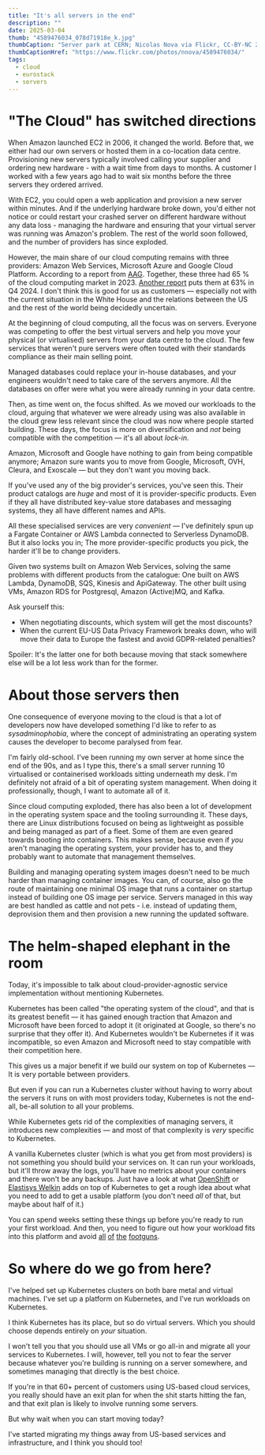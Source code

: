 ```yaml
---
title: "It's all servers in the end"
description: ""
date: 2025-03-04
thumb: "4589476034_078d71918e_k.jpg"
thumbCaption: "Server park at CERN; Nicolas Nova via Flickr, CC-BY-NC 2.0"
thumbCaptionHref: "https://www.flickr.com/photos/nnova/4589476034/"
tags:
  - cloud
  - eurostack
  - servers
---
```


# "The Cloud" has switched directions

When Amazon launched EC2 in 2006, it changed the world.
Before that, we either had our own servers or hosted them in a co-location data centre.
Provisioning new servers typically involved calling your supplier and ordering new hardware - with a wait time from days to months.
A customer I worked with a few years ago had to wait six months before the three servers they ordered arrived.

With EC2, you could open a web application and provision a new server within minutes.
And if the underlying hardware broke down,
you'd either not notice or could restart your crashed server on different hardware without any data loss - 
managing the hardware and ensuring that your virtual server was running was Amazon's problem.
The rest of the world soon followed,
and the number of providers has since exploded.

However, the main share of our cloud computing remains with three providers: Amazon Web Services, Microsoft Azure and Google Cloud Platform.
According to a report from [AAG](https://aag-it.com/the-latest-cloud-computing-statistics/).
Together, these three had 65 % of the cloud computing market in 2023.
[Another report](https://www.statista.com/chart/18819/worldwide-market-share-of-leading-cloud-infrastructure-service-providers/) puts them at 63% in Q4 2024.
I don't think this is good for us as customers
— especially not with the current situation in the White House and the relations between the US and the rest of the world being decidedly uncertain.

At the beginning of cloud computing, all the focus was on servers.
Everyone was competing to offer the best virtual servers and help you move your physical (or virtualised) servers from your data centre to the cloud.
The few services that weren't pure servers were often touted with their standards compliance as their main selling point.

Managed databases could replace your in-house databases,
and your engineers wouldn't need to take care of the servers anymore.
All the databases on offer were what you were already running in your data centre.

Then, as time went on, the focus shifted.
As we moved our workloads to the cloud, arguing that whatever we were already using was also available in the cloud grew less relevant since the cloud was now where people started building.
These days, the focus is more on diversification and _not_ being compatible with the competition
—  it's all about _lock-in_.

Amazon, Microsoft and Google have nothing to gain from being compatible anymore;
Amazon sure wants you to move from Google, Microsoft, OVH, Cleura, and Exoscale
— but they don't want you moving back.

If you've used any of the big provider's services, you've seen this.
Their product catalogs are _huge_ and most of it is provider-specific products.
Even if they all have distributed key-value store databases and messaging systems,
they all have different names and APIs.

All these specialised services are very _convenient_
— I've definitely spun up a Fargate Container or AWS Lambda connected to Serverless DynamoDB.
But it also locks you in;
The more provider-specific products you pick, the harder it'll be to change providers.

Given two systems built on Amazon Web Services, solving the same problems with different products from the catalogue:
One built on AWS Lambda, DynamoDB, SQS, Kinesis and ApiGateway.
The other built using VMs, Amazon RDS for Postgresql, Amazon (Active)MQ, and Kafka.

Ask yourself this:

* When negotiating discounts, which system will get the most discounts?
* When the current EU-US Data Privacy Framework breaks down, who will move their data to Europe the fastest and avoid GDPR-related penalties?

Spoiler: It's the latter one for both because moving that stack somewhere else will be a lot less work than for the former.

# About those servers then

One consequence of everyone moving to the cloud is that a lot of developers now have developed something I'd like to refer to as _sysadminophobia_,
where the concept of administrating an operating system causes the developer to become paralysed from fear.

I'm fairly old-school. I've been running my own server at home since the end of the 90s,
and as I type this,
there's a small server running 10 virtualised or containerised workloads sitting underneath my desk.
I'm definitely not afraid of a bit of operating system management.
When doing it professionally, though, I want to automate all of it.

Since cloud computing exploded, there has also been a lot of development in the operating system space and the tooling surrounding it.
These days, there are Linux distributions focused on being as lightweight as possible and being managed as part of a fleet.
Some of them are even geared towards booting into containers.
This makes sense,
because even if _you_ aren't managing the operating system,
your provider has to,
and they probably want to automate that management themselves.

Building and managing operating system images doesn't need to be much harder than managing container images. 
You can, of course, also go the route of maintaining one minimal OS image that runs a container on startup instead of building one OS image per service.
Servers managed in this way are best handled as cattle and not pets -
i.e. instead of updating them,
deprovision them and then provision a new running the updated software.

# The helm-shaped elephant in the room

Today, it's impossible to talk about cloud-provider-agnostic service implementation without mentioning Kubernetes.

Kubernetes has been called "the operating system of the cloud",
and that is its greatest benefit
— it has gained enough traction that Amazon and Microsoft have been forced to adopt it (it originated at Google, so there's no surprise that they offer it).
And Kubernetes wouldn't be Kubernetes if it was incompatible, so even Amazon and Microsoft need to stay compatible with their competition here.

This gives us a major benefit if we build our system on top of Kubernetes
— It is very portable between providers.

But even if you can run a Kubernetes cluster without having to worry about the servers it runs on with most providers today,
Kubernetes is not the end-all, be-all solution to all your problems.

While Kubernetes gets rid of the complexities of managing servers,
it introduces new complexities
— and most of that complexity is _very_ specific to Kubernetes.

A vanilla Kubernetes cluster (which is what you get from most providers) is not something you should build your services on.
It can run your workloads, but it'll throw away the logs, you'll have no metrics about your containers and there won't be any backups.
Just have a look at what [OpenShift](https://docs.redhat.com/en/documentation/openshift_container_platform/4.13/html/about/oke-about#oke-about)
or [Elastisys Welkin](https://elastisys.io/welkin/) adds on top of Kubernetes to get a rough idea about what you need to add to get a usable platform
(you don't need _all_ of that, but maybe about half of it.)

You can spend weeks setting these things up before you're ready to run your first workload.
And then, you need to figure out how your workload fits into this platform and avoid
[all](https://home.robusta.dev/blog/stop-using-cpu-limits)
[of](https://medium.com/@portainerio/why-restricting-access-to-the-default-namespace-is-key-to-running-a-secure-kubernetes-environment-3d112bcde4c8)
[the](https://www.panoptica.app/research/walking-the-risky-path-the-threat-of-hostpath-to-your-kubernetes-cluster)
[footguns](https://www.nextplatform.com/2024/03/04/kubernetes-clusters-have-massive-overprovisioning-of-compute-and-memory/).

# So where do we go from here?

I've helped set up Kubernetes clusters on both bare metal and virtual machines.
I've set up a platform on Kubernetes,
and I've run workloads on Kubernetes.

I think Kubernetes has its place,
but so do virtual servers.
Which you should choose depends entirely on _your_ situation.

I won't tell you that you should use all VMs or go all-in and migrate all your services to Kubernetes.
I will, however, tell you not to fear the server because whatever you're building is running on a server somewhere,
and sometimes managing that directly is the best choice.

If you're in that 60+ percent of customers using US-based cloud services,
you really should have an exit plan for when the shit starts hitting the fan,
and that exit plan is likely to involve running some servers.

But why wait when you can start moving today?

I've started migrating my things away from US-based services and infrastructure, and I think you should too!
